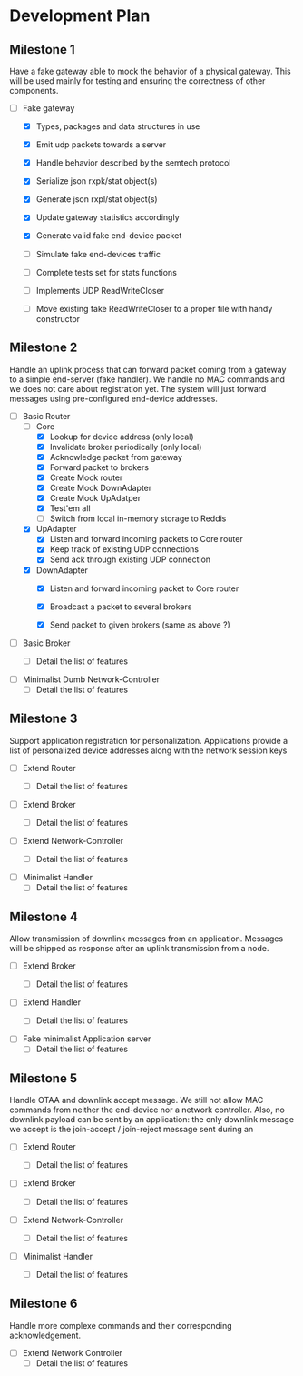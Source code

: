 Development Plan
================

## Milestone 1
Have a fake gateway able to mock the behavior of a physical gateway. This will be used
mainly for testing and ensuring the correctness of other components.

- [ ] Fake gateway
    - [x] Types, packages and data structures in use
    - [x] Emit udp packets towards a server
    - [x] Handle behavior described by the semtech protocol
    - [x] Serialize json rxpk/stat object(s) 
    - [x] Generate json rxpl/stat object(s)
    - [x] Update gateway statistics accordingly
    - [x] Generate valid fake end-device packet
    - [ ] Simulate fake end-devices traffic
    - [ ] Complete tests set for stats functions
    - [ ] Implements UDP ReadWriteCloser 
    - [ ] Move existing fake ReadWriteCloser to a proper file with handy constructor


## Milestone 2
Handle an uplink process that can forward packet coming from a gateway to a simple end-server
(fake handler). We handle no MAC commands and we does not care about registration yet. The
system will just forward messages using pre-configured end-device addresses.


- [ ] Basic Router  
    - [ ] Core
        - [x] Lookup for device address (only local)
        - [x] Invalidate broker periodically (only local)
        - [x] Acknowledge packet from gateway
        - [x] Forward packet to brokers
        - [x] Create Mock router
        - [x] Create Mock DownAdapter
        - [x] Create Mock UpAdatper
        - [x] Test'em all
        - [ ] Switch from local in-memory storage to Reddis
    - [x] UpAdapter
        - [x] Listen and forward incoming packets to Core router
        - [x] Keep track of existing UDP connections
        - [x] Send ack through existing UDP connection
    - [x] DownAdapter
        - [x] Listen and forward incoming packet to Core router
        - [x] Broadcast a packet to several brokers
        - [x] Send packet to given brokers (same as above ?)


- [ ] Basic Broker
    - [ ] Detail the list of features


- [ ] Minimalist Dumb Network-Controller
    - [ ] Detail the list of features

## Milestone 3
Support application registration for personalization. Applications provide a list of
personalized device addresses along with the network session keys

- [ ] Extend Router
    - [ ] Detail the list of features


- [ ] Extend Broker
    - [ ] Detail the list of features


- [ ] Extend Network-Controller
    - [ ] Detail the list of features


- [ ] Minimalist Handler
    - [ ] Detail the list of features

## Milestone 4
Allow transmission of downlink messages from an application. Messages will be shipped as
response after an uplink transmission from a node.

- [ ] Extend Broker
    - [ ] Detail the list of features


- [ ] Extend Handler
    - [ ] Detail the list of features


- [ ] Fake minimalist Application server
    - [ ] Detail the list of features

## Milestone 5
Handle OTAA and downlink accept message. We still not allow MAC commands from neither the
end-device nor a network controller. Also, no downlink payload can be sent by an application:
the only downlink message we accept is the join-accept / join-reject message sent during an

- [ ] Extend Router
    - [ ] Detail the list of features


- [ ] Extend Broker
    - [ ] Detail the list of features


- [ ] Extend Network-Controller
    - [ ] Detail the list of features


- [ ] Minimalist Handler
    - [ ] Detail the list of features



## Milestone 6
Handle more complexe commands and their corresponding acknowledgement. 

- [ ] Extend Network Controller
    - [ ] Detail the list of features
